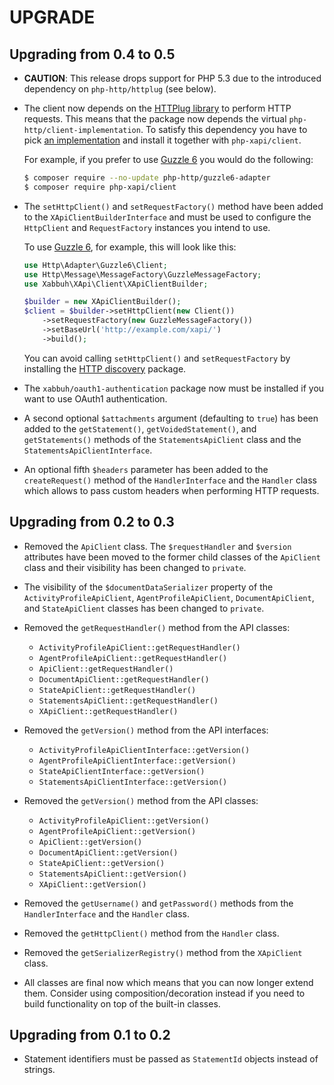 UPGRADE
=======

Upgrading from 0.4 to 0.5
-------------------------

* **CAUTION**: This release drops support for PHP 5.3 due to the introduced
  dependency on `php-http/httplug` (see below).

* The client now depends on the [HTTPlug library](http://httplug.io/) to
  perform HTTP requests. This means that the package now depends the virtual
  `php-http/client-implementation`. To satisfy this dependency you have to
  pick [an implementation](https://packagist.org/providers/php-http/client-implementation)
  and install it together with `php-xapi/client`.

  For example, if you prefer to use [Guzzle 6](http://docs.guzzlephp.org/en/latest/)
  you would do the following:

  ```bash
  $ composer require --no-update php-http/guzzle6-adapter
  $ composer require php-xapi/client
  ```

* The `setHttpClient()` and `setRequestFactory()` method have been added
  to the `XApiClientBuilderInterface` and must be used to configure the
  `HttpClient` and `RequestFactory` instances you intend to use.

  To use [Guzzle 6](http://docs.guzzlephp.org/en/latest/), for example,
  this will look like this:

  ```php
  use Http\Adapter\Guzzle6\Client;
  use Http\Message\MessageFactory\GuzzleMessageFactory;
  use Xabbuh\XApi\Client\XApiClientBuilder;

  $builder = new XApiClientBuilder();
  $client = $builder->setHttpClient(new Client())
      ->setRequestFactory(new GuzzleMessageFactory())
      ->setBaseUrl('http://example.com/xapi/')
      ->build();
  ```

  You can avoid calling `setHttpClient()` and `setRequestFactory` by installing
  the [HTTP discovery](http://php-http.org/en/latest/discovery.html) package.

* The `xabbuh/oauth1-authentication` package now must be installed if you want
  to use OAuth1 authentication.

* A second optional `$attachments` argument (defaulting to `true`) has been added
  to the `getStatement()`, `getVoidedStatement()`, and `getStatements()` methods
  of the `StatementsApiClient` class and the `StatementsApiClientInterface`.

* An optional fifth `$headers` parameter has been added to the `createRequest()`
  method of the `HandlerInterface` and the `Handler` class which allows to pass
  custom headers when performing HTTP requests.

Upgrading from 0.2 to 0.3
-------------------------

* Removed the `ApiClient` class. The `$requestHandler` and `$version` attributes
  have been moved to the former child classes of the `ApiClient` class and
  their visibility has been changed to `private`.

* The visibility of the `$documentDataSerializer` property of the `ActivityProfileApiClient`,
  `AgentProfileApiClient`, `DocumentApiClient`, and `StateApiClient` classes
  has been changed to `private`.

* Removed the `getRequestHandler()` method from the API classes:

  * `ActivityProfileApiClient::getRequestHandler()`
  * `AgentProfileApiClient::getRequestHandler()`
  * `ApiClient::getRequestHandler()`
  * `DocumentApiClient::getRequestHandler()`
  * `StateApiClient::getRequestHandler()`
  * `StatementsApiClient::getRequestHandler()`
  * `XApiClient::getRequestHandler()`

* Removed the `getVersion()` method from the API interfaces:

  * `ActivityProfileApiClientInterface::getVersion()`
  * `AgentProfileApiClientInterface::getVersion()`
  * `StateApiClientInterface::getVersion()`
  * `StatementsApiClientInterface::getVersion()`

* Removed the `getVersion()` method from the API classes:

  * `ActivityProfileApiClient::getVersion()`
  * `AgentProfileApiClient::getVersion()`
  * `ApiClient::getVersion()`
  * `DocumentApiClient::getVersion()`
  * `StateApiClient::getVersion()`
  * `StatementsApiClient::getVersion()`
  * `XApiClient::getVersion()`

* Removed the `getUsername()` and `getPassword()` methods from the `HandlerInterface`
  and the `Handler` class.

* Removed the `getHttpClient()` method from the `Handler` class.

* Removed the `getSerializerRegistry()` method from the `XApiClient` class.

* All classes are final now which means that you can now longer extend them.
  Consider using composition/decoration instead if you need to build functionality
  on top of the built-in classes.

Upgrading from 0.1 to 0.2
-------------------------

* Statement identifiers must be passed as `StatementId` objects instead of
  strings.

